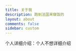 ```yaml
---
title: 关于我
description: 跑到法国来做饭的
layout: about
comments: false
sidebar: custom
---
```

个人详细介绍：个人不想详细介绍